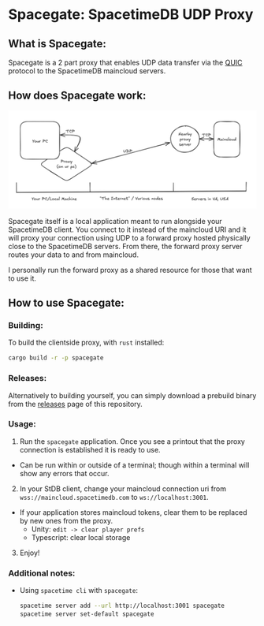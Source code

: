 # Spacegate: SpacetimeDB UDP Proxy

## What is Spacegate:

Spacegate is a 2 part proxy that enables UDP data transfer via the [QUIC](https://en.wikipedia.org/wiki/QUIC) protocol to the SpacetimeDB maincloud servers.

## How does Spacegate work:

![proxy diagram](images/diagram.webp "Spacegate flow Diagram")

Spacegate itself is a local application meant to run alongside your SpacetimeDB client. You connect to it instead of the maincloud URI and it will proxy your connection using UDP to a forward proxy hosted physically close to the SpacetimeDB servers. From there, the forward proxy server routes your data to and from maincloud.

I personally run the forward proxy as a shared resource for those that want to use it.

## How to use Spacegate:

### Building:

To build the clientside proxy, with `rust` installed:

```bash
cargo build -r -p spacegate
```

### Releases:

Alternatively to building yourself, you can simply download a prebuild binary from the [releases](https://github.com/suirad/spacegate/releases) page of this repository.

### Usage:

1. Run the `spacegate` application. Once you see a printout that the proxy connection is established it is ready to use.
  * Can be run within or outside of a terminal; though within a terminal will show any errors that occur.
2. In your StDB client, change your maincloud connection uri from `wss://maincloud.spacetimedb.com` to `ws://localhost:3001`.
  * If your application stores maincloud tokens, clear them to be replaced by new ones from the proxy.
    * Unity: `edit -> clear player prefs`
    * Typescript: clear local storage
3. Enjoy!

### Additional notes:

* Using `spacetime cli` with `spacegate`:
  ```bash
  spacetime server add --url http://localhost:3001 spacegate
  spacetime server set-default spacegate
  ```

